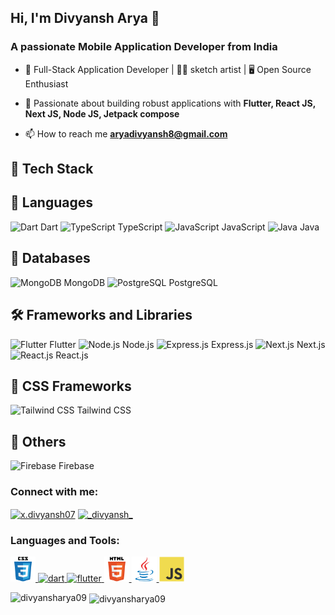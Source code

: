 

<h2 align="start">Hi, I'm Divyansh Arya 👋</h2>

<h3 align="start">A passionate Mobile Application Developer from India</h3>

- 🎯 Full-Stack Application Developer | ✍🏻 sketch artist | 🖥️ Open Source Enthusiast 

- 🌟 Passionate about building robust applications with **Flutter, React JS, Next JS, Node JS, Jetpack compose**

- 📫 How to reach me **aryadivyansh8@gmail.com**

<h2 align="left">🚀 Tech Stack</h2>
<div display="flex">
<h2>🚀 Languages</h2>
<p align="left">
  <img src="https://cdn.jsdelivr.net/gh/devicons/devicon/icons/dart/dart-original.svg" alt="Dart" width="30" height="30" /> Dart
  <img src="https://cdn.jsdelivr.net/gh/devicons/devicon/icons/typescript/typescript-original.svg" alt="TypeScript" width="30" height="30" /> TypeScript
  <img src="https://cdn.jsdelivr.net/gh/devicons/devicon/icons/javascript/javascript-original.svg" alt="JavaScript" width="30" height="30" /> JavaScript
  <img src="https://cdn.jsdelivr.net/gh/devicons/devicon/icons/java/java-original.svg" alt="Java" width="30" height="30" /> Java
</p>
</div>

<h2>💾 Databases</h2>
<p align="left">
  <img src="https://cdn.jsdelivr.net/gh/devicons/devicon/icons/mongodb/mongodb-original.svg" alt="MongoDB" width="30" height="30" /> MongoDB
  <img src="https://cdn.jsdelivr.net/gh/devicons/devicon/icons/postgresql/postgresql-original.svg" alt="PostgreSQL" width="30" height="30" /> PostgreSQL
</p>

<h2>🛠️ Frameworks and Libraries</h2>
<p align="left">
  <img src="https://cdn.jsdelivr.net/gh/devicons/devicon/icons/flutter/flutter-original.svg" alt="Flutter" width="30" height="30" /> Flutter
  <img src="https://cdn.jsdelivr.net/gh/devicons/devicon/icons/nodejs/nodejs-original.svg" alt="Node.js" width="30" height="30" /> Node.js
  <img src="https://cdn.jsdelivr.net/gh/devicons/devicon/icons/express/express-original.svg" alt="Express.js" width="30" height="30" /> Express.js
  <img src="https://cdn.jsdelivr.net/gh/devicons/devicon/icons/nextjs/nextjs-original.svg" alt="Next.js" width="30" height="30" /> Next.js
  <img src="https://cdn.jsdelivr.net/gh/devicons/devicon/icons/react/react-original.svg" alt="React.js" width="30" height="30" /> React.js
</p>

<h2>🎨 CSS Frameworks</h2>
<p align="left">
  <img src="https://cdn.jsdelivr.net/gh/devicons/devicon/icons/tailwindcss/tailwindcss-plain.svg" alt="Tailwind CSS" width="30" height="30" /> Tailwind CSS
</p>

<h2>🔧 Others</h2>
<p align="left">
  <img src="https://cdn.jsdelivr.net/gh/devicons/devicon/icons/firebase/firebase-plain.svg" alt="Firebase" width="30" height="30" /> Firebase
</p>


<h3 align="left">Connect with me:</h3>
<p align="left">
<a href="https://instagram.com/x.divyansh07" target="blank"><img align="center" src="https://raw.githubusercontent.com/rahuldkjain/github-profile-readme-generator/master/src/images/icons/Social/instagram.svg" alt="x.divyansh07" height="30" width="40" /></a>
<a href="https://www.leetcode.com/_divyansh_" target="blank"><img align="center" src="https://raw.githubusercontent.com/rahuldkjain/github-profile-readme-generator/master/src/images/icons/Social/leet-code.svg" alt="_divyansh_" height="30" width="40" /></a>
</p>

<h3 align="left">Languages and Tools:</h3>
<p align="left"> <a href="https://www.w3schools.com/css/" target="_blank" rel="noreferrer"> <img src="https://raw.githubusercontent.com/devicons/devicon/master/icons/css3/css3-original-wordmark.svg" alt="css3" width="40" height="40"/> </a> <a href="https://dart.dev" target="_blank" rel="noreferrer"> <img src="https://www.vectorlogo.zone/logos/dartlang/dartlang-icon.svg" alt="dart" width="40" height="40"/> </a> <a href="https://flutter.dev" target="_blank" rel="noreferrer"> <img src="https://www.vectorlogo.zone/logos/flutterio/flutterio-icon.svg" alt="flutter" width="40" height="40"/> </a> <a href="https://www.w3.org/html/" target="_blank" rel="noreferrer"> <img src="https://raw.githubusercontent.com/devicons/devicon/master/icons/html5/html5-original-wordmark.svg" alt="html5" width="40" height="40"/> </a> <a href="https://www.java.com" target="_blank" rel="noreferrer"> <img src="https://raw.githubusercontent.com/devicons/devicon/master/icons/java/java-original.svg" alt="java" width="40" height="40"/> </a> <a href="https://developer.mozilla.org/en-US/docs/Web/JavaScript" target="_blank" rel="noreferrer"> <img src="https://raw.githubusercontent.com/devicons/devicon/master/icons/javascript/javascript-original.svg" alt="javascript" width="40" height="40"/> </a> </p>

<p><img align="left" src="https://github-readme-stats.vercel.app/api/top-langs?username=divyansharya09&show_icons=true&locale=en&layout=compact" alt="divyansharya09" /></p>

<p>&nbsp;<img align="center" src="https://github-readme-stats.vercel.app/api?username=divyansharya09&show_icons=true&locale=en" alt="divyansharya09" /></p>
